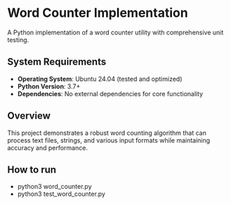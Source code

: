 # Word Counter Implementation

A Python implementation of a word counter utility with comprehensive unit testing.

## System Requirements

- **Operating System**: Ubuntu 24.04 (tested and optimized)
- **Python Version**: 3.7+
- **Dependencies**: No external dependencies for core functionality

## Overview

This project demonstrates a robust word counting algorithm that can process text files, strings, and various input formats while maintaining accuracy and performance.

## How to run
 - python3 word_counter.py
 - python3 test_word_counter.py

